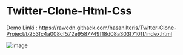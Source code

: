 ﻿# Twitter-Clone-Html-Css

Demo Linki : https://rawcdn.githack.com/hasanilteris/Twitter-Clone-Project/b253fc4a008cf572e9587749f18d08a303f7101f/index.html


![image](https://user-images.githubusercontent.com/82460438/134988127-7740952e-3f90-4375-bf3a-1db4e843ef19.png)
